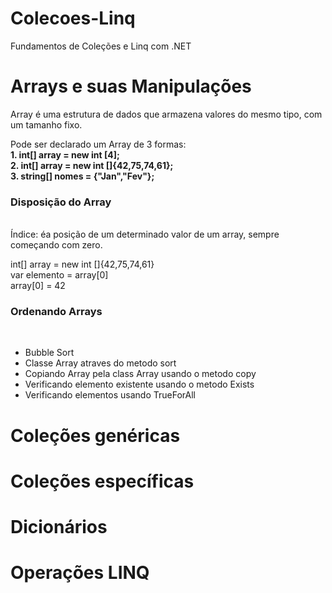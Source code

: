 # Colecoes-Linq
Fundamentos de Coleções e Linq com .NET

## 

# Arrays e suas Manipulações

Array é uma estrutura de dados que armazena valores do mesmo tipo, com um tamanho fixo. <br>

Pode ser declarado um Array de 3 formas: <br>
<strong>1. int[] array = new int [4];</strong> <br>
<strong>2. int[] array = new int []{42,75,74,61};</strong><br>
<strong>3. string[] nomes = {"Jan","Fev"};</strong><br>

<h3>Disposição do Array</h3> <br>
Índice: éa posição de um determinado valor de um array, sempre começando com zero. <br>

int[] array = new int []{42,75,74,61} <br>
var elemento = array[0] <br>
array[0] = 42 <br>

<h3>Ordenando Arrays</h3> <br>
<ul>
    <li>Bubble Sort</li>
    <li>Classe Array atraves do metodo sort</li>
    <li>Copiando Array pela class Array usando o metodo copy</li>
    <li>Verificando elemento existente usando o metodo Exists</li>
    <li>Verificando elementos usando TrueForAll</li>
</ul>

## 

# Coleções genéricas

##

# Coleções específicas

##

# Dicionários

##

# Operações LINQ
